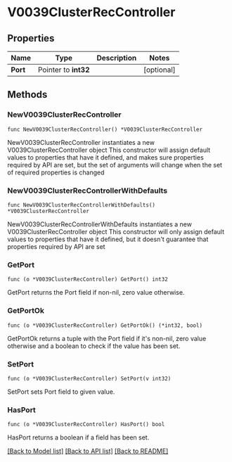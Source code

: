 # V0039ClusterRecController

## Properties

Name | Type | Description | Notes
------------ | ------------- | ------------- | -------------
**Port** | Pointer to **int32** |  | [optional] 

## Methods

### NewV0039ClusterRecController

`func NewV0039ClusterRecController() *V0039ClusterRecController`

NewV0039ClusterRecController instantiates a new V0039ClusterRecController object
This constructor will assign default values to properties that have it defined,
and makes sure properties required by API are set, but the set of arguments
will change when the set of required properties is changed

### NewV0039ClusterRecControllerWithDefaults

`func NewV0039ClusterRecControllerWithDefaults() *V0039ClusterRecController`

NewV0039ClusterRecControllerWithDefaults instantiates a new V0039ClusterRecController object
This constructor will only assign default values to properties that have it defined,
but it doesn't guarantee that properties required by API are set

### GetPort

`func (o *V0039ClusterRecController) GetPort() int32`

GetPort returns the Port field if non-nil, zero value otherwise.

### GetPortOk

`func (o *V0039ClusterRecController) GetPortOk() (*int32, bool)`

GetPortOk returns a tuple with the Port field if it's non-nil, zero value otherwise
and a boolean to check if the value has been set.

### SetPort

`func (o *V0039ClusterRecController) SetPort(v int32)`

SetPort sets Port field to given value.

### HasPort

`func (o *V0039ClusterRecController) HasPort() bool`

HasPort returns a boolean if a field has been set.


[[Back to Model list]](../README.md#documentation-for-models) [[Back to API list]](../README.md#documentation-for-api-endpoints) [[Back to README]](../README.md)


